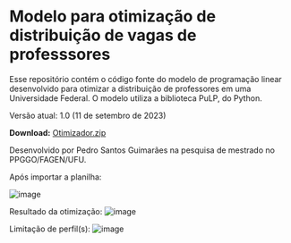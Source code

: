 # Modelo para otimização de distribuição de vagas de professsores
Esse repositório contém o código fonte do modelo de programação linear desenvolvido para otimizar a distribuição de professores em uma Universidade Federal.
O modelo utiliza a biblioteca PuLP, do Python.

Versão atual: 1.0 (11 de setembro de 2023)

**Download:** [Otimizador.zip](https://github.com/pedrosino/modeloprofs/raw/master/otimizador.zip?download=)

Desenvolvido por Pedro Santos Guimarães na pesquisa de mestrado no PPGGO/FAGEN/UFU.


Após importar a planilha:

![image](https://github.com/pedrosino/modeloprofs/assets/1881933/2f90c8b5-28d0-4692-8ebb-066596881b9b)


Resultado da otimização:
![image](https://github.com/pedrosino/modeloprofs/assets/1881933/74586f45-0a03-4bb2-9f3a-3420373096ab)

Limitação de perfil(s):
![image](https://github.com/pedrosino/modeloprofs/assets/1881933/ca299c13-e3a8-48e2-a710-95f02ab24998)
